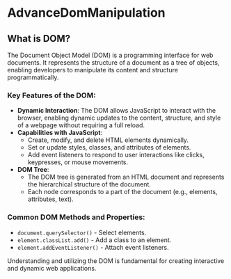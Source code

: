 # AdvanceDomManipulation

## What is DOM?

The Document Object Model (DOM) is a programming interface for web documents. It represents the structure of a document as a tree of objects, enabling developers to manipulate its content and structure programmatically.

### Key Features of the DOM:
- **Dynamic Interaction**: The DOM allows JavaScript to interact with the browser, enabling dynamic updates to the content, structure, and style of a webpage without requiring a full reload.
- **Capabilities with JavaScript**:
    - Create, modify, and delete HTML elements dynamically.
    - Set or update styles, classes, and attributes of elements.
    - Add event listeners to respond to user interactions like clicks, keypresses, or mouse movements.
- **DOM Tree**:
    - The DOM tree is generated from an HTML document and represents the hierarchical structure of the document.
    - Each node corresponds to a part of the document (e.g., elements, attributes, text).

### Common DOM Methods and Properties:
- `document.querySelector()` - Select elements.
- `element.classList.add()` - Add a class to an element.
- `element.addEventListener()` - Attach event listeners.

Understanding and utilizing the DOM is fundamental for creating interactive and dynamic web applications.